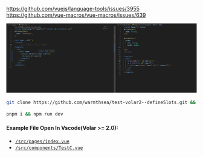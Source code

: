 https://github.com/vuejs/language-tools/issues/3955
<br/>
https://github.com/vue-macros/vue-macros/issues/639

![alt text](image.png)

```bash
git clone https://github.com/warmthsea/test-volar2--defineSlots.git && cd test-volar2--defineSlots
```
```bash
pnpm i && npm run dev
```
#### Example File Open In Vscode(Volar >= 2.0):
 - [`/src/pages/index.vue`](https://github.com/warmthsea/test-volar2--defineSlots/blob/main/src/pages/index.vue#L13)
 - [`/src/components/TestC.vue`](https://github.com/warmthsea/test-volar2--defineSlots/blob/16afadf92d5279f2a7b11b78c85ed35f11d00122/src/components/TestC.vue#L9)
